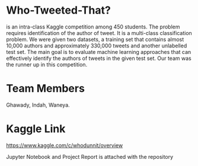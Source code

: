 # Who-Tweeted-That?
is an intra-class Kaggle competition among 450 students. The problem requires identification of the author of tweet. It is a multi-class classification problem. We were given two datasets, a training set that contains almost 10,000 authors and approximately 330,000 tweets and another unlabelled test set. The main goal is to evaluate machine learning approaches that can effectively identify the authors of tweets in the given test set. 
Our team was the runner up in this competition.

# Team Members
Ghawady, Indah, Waneya.

# Kaggle Link
https://www.kaggle.com/c/whodunnit/overview

Jupyter Notebook and Project Report is attached with the repository
